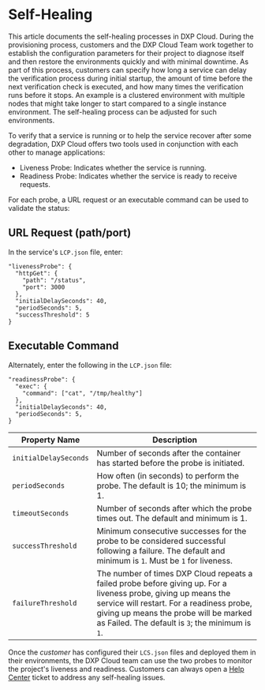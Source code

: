 # Self-Healing

This article documents the self-healing processes in DXP Cloud. During the provisioning process, customers and the DXP Cloud Team work together to establish the configuration parameters for their project to diagnose itself and then restore the environments quickly and with minimal downtime. As part of this process, customers can specify how long a service can delay the verification process during initial startup, the amount of time before the next verification check is executed, and how many times the verification runs before it stops. An example is a clustered environment with multiple nodes that might take longer to start compared to a single instance environment. The self-healing process can be adjusted for such environments.

To verify that a service is running or to help the service recover after some degradation, DXP Cloud offers two tools used in conjunction with each other to manage applications:

* Liveness Probe: Indicates whether the service is running.
* Readiness Probe: Indicates whether the service is ready to receive requests.

For each probe, a URL request or an executable command can be used to validate the status:

## URL Request (path/port)

In the service's `LCP.json` file, enter:

```
"livenessProbe": {
  "httpGet": {
    "path": "/status",
    "port": 3000
  },
  "initialDelaySeconds": 40,
  "periodSeconds": 5,
  "successThreshold": 5
}
```

## Executable Command

Alternately, enter the following in the `LCP.json` file:

```
"readinessProbe": {
  "exec": {
    "command": ["cat", "/tmp/healthy"]
  },
  "initialDelaySeconds": 40,
  "periodSeconds": 5,
}
```

| Property Name | Description |
| --- | --- |
| `initialDelaySeconds`| Number of seconds after the container has started before the probe is initiated. |
| `periodSeconds` | How often (in seconds) to perform the probe. The default is 10; the minimum is 1. |
| `timeoutSeconds` | Number of seconds after which the probe times out. The default and minimum is 1. |
| `successThreshold` | Minimum consecutive successes for the probe to be considered successful following a failure. The default and minimum is `1`. Must be `1` for liveness. |
| `failureThreshold` | The number of times DXP Cloud repeats a failed probe before giving up. For a liveness probe, giving up means the service will restart. For a readiness probe, giving up means the probe will be marked as Failed. The default is `3`; the minimum is `1`. |

Once the *customer* has configured their `LCS.json` files and deployed them in their environments, the DXP Cloud team can use the two probes to monitor the project's liveness and readiness. Customers can always open a [Help Center](https://liferay-support.zendesk.com/agent/) ticket to address any self-healing issues.
